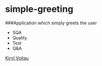# simple-greeting
###Application which simply greets the user
* SQA
* Quality
* Test
* Q&A

[Kiryl Voitau](http://sqasolution.com)
